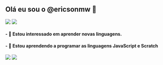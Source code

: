 ## Olá eu sou o **@ericsonmw** 👋
[![](https://img.shields.io/badge/Gmail-D14836?style=for-the-badge&logo=gmail&logoColor=white)]()
[![](https://img.shields.io/badge/Instagram-E4405F?style=for-the-badge&logo=instagram&logoColor=white)]()
#### - 👀 Estou interessado em aprender novas linguagens.

#### - 📓 Estou aprendendo a programar as linguagens JavaScript e Scratch

[![](https://img.shields.io/badge/JavaScript-F7DF1E?style=for-the-badge&logo=javascript&logoColor=black)]()
[![](https://img.shields.io/badge/Scratch-FF7F00?style=for-the-badge&logo=scratch&logoColor=white)]()

